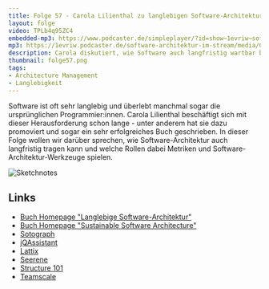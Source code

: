 ```yaml
---
title: Folge 57 - Carola Lilienthal zu langlebigen Software-Architekturen
layout: folge
video: TPLb4q95ZC4
embedded-mp3: https://www.podcaster.de/simpleplayer/?id=show~1evriw~software-architektur-im-stream~pod-1999be067ec227718250eeb709&v=1619787221
mp3: https://1evriw.podcaster.de/software-architektur-im-stream/media/CarolaLilienthal.mp3
description: Carola diskutiert, wie Software auch langfristig wartbar bleibt.
thumbnail: folge57.png
tags:
- Architecture Management
- Langlebigkeit
---
```


Software ist oft sehr langlebig und überlebt manchmal sogar die
ursprünglichen Programmier:innen. Carola Lilienthal beschäftigt sich
mit dieser Herausforderung schon lange - unter anderem hat sie dazu
promoviert und sogar ein sehr erfolgreiches Buch geschrieben. In
dieser Folge wollen wir darüber sprechen, wie Software-Architektur
auch langfristig tragen kann und welche Rollen dabei Metriken und
Software-Architektur-Werkzeuge spielen.


![Sketchnotes](/sketchnotes/folge57.jpg)

## Links

* [Buch Homepage "Langlebige Software-Architektur"](https://www.langlebige-softwarearchitekturen.de/)
* [Buch Homepage "Sustainable Software Architecture"](https://sustainable-software-architecture.com/)
* [Sotograph](https://www.hello2morrow.com/products/sotograph)
* [jQAssistant](https://jqassistant.org/)
* [Lattix](https://www.lattix.com/)
* [Seerene](https://www.seerene.com/de/)
* [Structure 101](https://structure101.com/)
* [Teamscale](https://www.cqse.eu/de/teamscale/uebersicht/)

